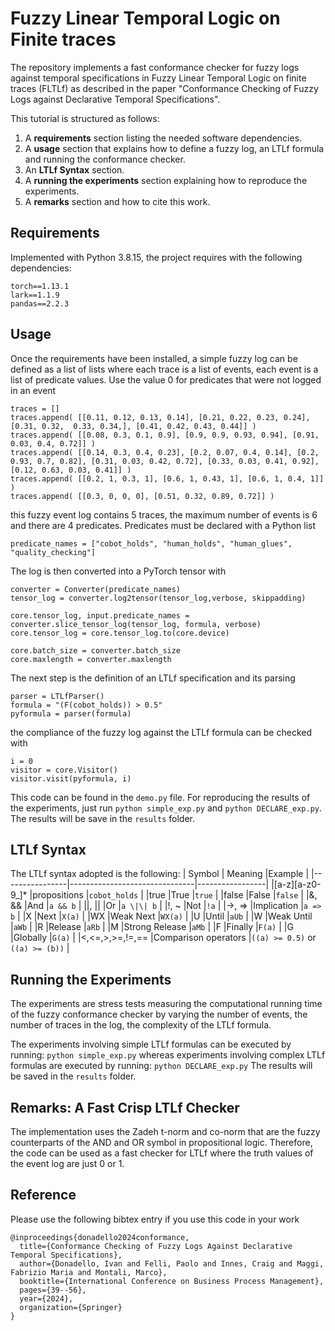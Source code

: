 # Fuzzy Linear Temporal Logic on Finite traces
The repository implements a fast conformance checker for fuzzy logs against temporal specifications in Fuzzy Linear Temporal Logic on finite traces (FLTLf) as described in the paper "Conformance Checking of Fuzzy Logs against Declarative Temporal Specifications".

This tutorial is structured as follows:
1. A **requirements** section listing the needed software dependencies.
2. A **usage** section that explains how to define a fuzzy log, an LTLf formula and running the conformance checker.
3. An **LTLf Syntax** section.
4. A **running the experiments** section explaining how to reproduce the experiments.
5. A **remarks** section and how to cite this work.

## Requirements
Implemented with Python 3.8.15, the project requires with the following dependencies:
```
torch==1.13.1
lark==1.1.9
pandas==2.2.3
```

## Usage
Once the requirements have been installed, a simple fuzzy log can be defined as a list of lists where each trace is a list of events, each event is a list of predicate values. Use the value 0 for predicates that were not logged in an event
```
traces = []
traces.append( [[0.11, 0.12, 0.13, 0.14], [0.21, 0.22, 0.23, 0.24], [0.31, 0.32,  0.33, 0.34,], [0.41, 0.42, 0.43, 0.44]] ) 
traces.append( [[0.08, 0.3, 0.1, 0.9], [0.9, 0.9, 0.93, 0.94], [0.91, 0.03, 0.4, 0.72]] )
traces.append( [[0.14, 0.3, 0.4, 0.23], [0.2, 0.07, 0.4, 0.14], [0.2, 0.93, 0.7, 0.82], [0.31, 0.03, 0.42, 0.72], [0.33, 0.03, 0.41, 0.92], [0.12, 0.63, 0.03, 0.41]] )
traces.append( [[0.2, 1, 0.3, 1], [0.6, 1, 0.43, 1], [0.6, 1, 0.4, 1]] )
traces.append( [[0.3, 0, 0, 0], [0.51, 0.32, 0.89, 0.72]] )
```
this fuzzy event log contains 5 traces, the maximum number of events is 6 and there are 4 predicates. Predicates must be declared with a Python list
```
predicate_names = ["cobot_holds", "human_holds", "human_glues", "quality_checking"]
```
The log is then converted into a PyTorch tensor with
```
converter = Converter(predicate_names)    
tensor_log = converter.log2tensor(tensor_log,verbose, skippadding) 

core.tensor_log, input.predicate_names = converter.slice_tensor_log(tensor_log, formula, verbose)
core.tensor_log = core.tensor_log.to(core.device)

core.batch_size = converter.batch_size
core.maxlength = converter.maxlength
```
The next step is the definition of an LTLf specification and its parsing
```
parser = LTLfParser()
formula = "(F(cobot_holds)) > 0.5" 
pyformula = parser(formula)
```
the compliance of the fuzzy log against the LTLf formula can be checked with
```
i = 0
visitor = core.Visitor()
visitor.visit(pyformula, i)
```
This code can be found in the `demo.py` file. For reproducing the results of the experiments, just run `python simple_exp.py` and `python DECLARE_exp.py`. The results will be save in the `results` folder.

## LTLf Syntax
The LTLf syntax adopted is the following:
|        Symbol  |            Meaning            |Example          |
|----------------|-------------------------------|-----------------|
|[a-z][a-z0-9_]* |propositions                   |`cobot_holds`    |
|true            |True                           |`true`           |
|false           |False                          |`false`          |
|&, &&           |And                            |`a && b`         |
|\|, \|\|        |Or                             |`a \|\| b`       |
|!, ~            |Not                            |`!a`             |
|->, =>          |Implication                    |`a => b`         |
|X               |Next                           |`X(a)`           |
|WX              |Weak Next                      |`WX(a)`          |
|U               |Until                          |`aUb`            |
|W               |Weak Until                     |`aWb`            |
|R               |Release                        |`aRb`            |
|M               |Strong Release                 |`aMb`            |
|F               |Finally                        |`F(a)`           |
|G               |Globally                       |`G(a)`           |
|<,<=,>,>=,!=,== |Comparison operators           |`((a) >= 0.5)` or `((a) >= (b))`   |

## Running the Experiments
The experiments are stress tests measuring the computational running time of the fuzzy conformance checker by varying the number of events, the number of traces in the log, the complexity of the LTLf formula.

The experiments involving simple LTLf formulas can be executed by running:
```python simple_exp.py```
whereas experiments involving complex LTLf formulas are executed by running:
```python DECLARE_exp.py```
The results will be saved in the `results` folder.

## Remarks: A Fast Crisp LTLf Checker
The implementation uses the Zadeh t-norm and co-norm that are the fuzzy counterparts of the AND and OR symbol in propositional logic. Therefore, the code can be used as a fast checker for LTLf where the truth values of the event log are just 0 or 1.

## Reference
Please use the following bibtex entry if you use this code in your work
```
@inproceedings{donadello2024conformance,
  title={Conformance Checking of Fuzzy Logs Against Declarative Temporal Specifications},
  author={Donadello, Ivan and Felli, Paolo and Innes, Craig and Maggi, Fabrizio Maria and Montali, Marco},
  booktitle={International Conference on Business Process Management},
  pages={39--56},
  year={2024},
  organization={Springer}
}
```
